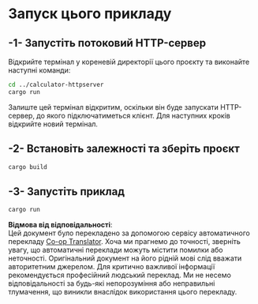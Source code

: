 <!--
CO_OP_TRANSLATOR_METADATA:
{
  "original_hash": "aa5122c6d9868b4b566586f27577ca47",
  "translation_date": "2025-08-19T19:27:19+00:00",
  "source_file": "03-GettingStarted/06-http-streaming/solution/rust/calculator-httpclient/README.md",
  "language_code": "uk"
}
-->
# Запуск цього прикладу

## -1- Запустіть потоковий HTTP-сервер

Відкрийте термінал у кореневій директорії цього проєкту та виконайте наступні команди:

```bash
cd ../calculator-httpserver
cargo run
```

Залиште цей термінал відкритим, оскільки він буде запускати HTTP-сервер, до якого підключатиметься клієнт. Для наступних кроків відкрийте новий термінал.

## -2- Встановіть залежності та зберіть проєкт

```bash
cargo build
```

## -3- Запустіть приклад

```bash
cargo run
```

**Відмова від відповідальності**:  
Цей документ було перекладено за допомогою сервісу автоматичного перекладу [Co-op Translator](https://github.com/Azure/co-op-translator). Хоча ми прагнемо до точності, зверніть увагу, що автоматичні переклади можуть містити помилки або неточності. Оригінальний документ на його рідній мові слід вважати авторитетним джерелом. Для критично важливої інформації рекомендується професійний людський переклад. Ми не несемо відповідальності за будь-які непорозуміння або неправильні тлумачення, що виникли внаслідок використання цього перекладу.